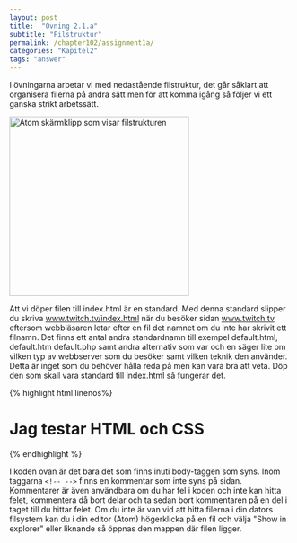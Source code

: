```yaml
---
layout: post
title:  "Övning 2.1.a"
subtitle: "Filstruktur"
permalink: /chapter102/assignment1a/
categories: "Kapitel2"
tags: "answer"
---
```

I övningarna arbetar vi med nedastående filstruktur, det går såklart att organisera filerna på andra sätt men för att komma igång så följer vi ett ganska strikt arbetssätt.

<img src="{{ site.url | append:site.baseurl}}/assets/images/chapter2-assignment1a.PNG" alt="Atom skärmklipp som visar filstrukturen" style="width: 20rem;"/>

Att vi döper filen till index.html är en standard. Med denna standard slipper du skriva www.twitch.tv/index.html när du besöker sidan www.twitch.tv  eftersom webbläsaren letar efter en fil det namnet om du inte har skrivit ett filnamn. Det finns ett antal andra standardnamn till exempel default.html, default.htm default.php samt andra alternativ som var och en säger lite om vilken typ av webbserver som du besöker samt vilken teknik den använder. Detta är inget som du behöver hålla reda på men kan vara bra att veta. Döp den som skall vara standard till index.html så fungerar det.

{% highlight html linenos%}
<!DOCTYPE html>
<html lang="sv">
  <head>
    <title>Kommentarer i HTML</title>
    <meta charset="utf-8">
  </head>
  <body>
      <!--Here is a header 1 that is the highest order in the header hierarky-->
      <h1>Jag testar HTML och CSS</h1>
  </body>
</html>
{% endhighlight %}

I koden ovan är det bara det som finns inuti body-taggen som syns. Inom taggarna `<!-- -->` finns en kommentar som inte syns på sidan. Kommentarer är även användbara om du har fel i koden och inte kan hitta felet, kommentera då bort delar och ta sedan bort kommentaren på en del i taget till du hittar felet.
Om du inte är van vid att hitta filerna i din dators filsystem kan du i din editor (Atom) högerklicka på en fil och välja "Show in explorer" eller liknande så öppnas den mappen där filen ligger.
